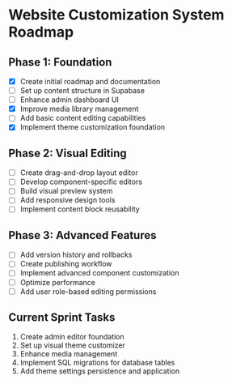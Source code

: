 
# Website Customization System Roadmap

## Phase 1: Foundation
- [x] Create initial roadmap and documentation
- [ ] Set up content structure in Supabase 
- [ ] Enhance admin dashboard UI
- [x] Improve media library management
- [ ] Add basic content editing capabilities
- [x] Implement theme customization foundation

## Phase 2: Visual Editing
- [ ] Create drag-and-drop layout editor
- [ ] Develop component-specific editors
- [ ] Build visual preview system
- [ ] Add responsive design tools
- [ ] Implement content block reusability

## Phase 3: Advanced Features
- [ ] Add version history and rollbacks
- [ ] Create publishing workflow
- [ ] Implement advanced component customization
- [ ] Optimize performance
- [ ] Add user role-based editing permissions

## Current Sprint Tasks
1. Create admin editor foundation
2. Set up visual theme customizer
3. Enhance media management
4. Implement SQL migrations for database tables
5. Add theme settings persistence and application
